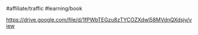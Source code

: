 #affiliate/traffic #learning/book 
 

https://drive.google.com/file/d/1fPWbTEGzu8zTYCOZXdwl58MVdnQXdsjy/view